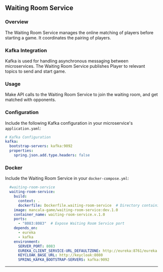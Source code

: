 ## Waiting Room Service

### Overview

The Waiting Room Service manages the online matching of players before starting a game. It coordinates the pairing of players.

### Kafka Integration

Kafka is used for handling asynchronous messaging between microservices. The Waiting Room Service publishes Player to relevant topics to send and start game.

### Usage

Make API calls to the Waiting Room Service to join the waiting room, and get matched with opponents.

### Configuration

Include the following Kafka configuration in your microservice's `application.yaml`:

```yaml
# Kafka Configuration
kafka:
  bootstrap-servers: kafka:9092
  properties:
    spring.json.add.type.headers: false
```

### Docker

Include the Waiting Room Service in your `docker-compose.yml`:

```yaml
  #waiting-room-service
  waiting-room-service:
    build:
      context: .
      dockerfile: Dockerfile.waiting-room-service  # Directory containing the waiting-room Service Dockerfile
    image: mancala-game/waiting-room-service:dev.1.0
    container_name: waiting-room-service.v.1.0
    ports:
      - "8083:8083"  # Expose Waiting Room Service port
    depends_on:
      - eureka
      - kafka
    environment:
      SERVER_PORT: 8083
      EUREKA_CLIENT_SERVICE-URL_DEFAULTZONE: http://eureka:8761/eureka
      KEYCLOAK_BASE_URL: http://keycloak:8080
      SPRING_KAFKA_BOOTSTRAP-SERVERS: kafka:9092
```

---
